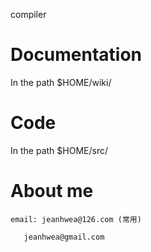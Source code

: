 compiler 

Documentation
======
> 
In the path $HOME/wiki/

Code
======
> 
In the path $HOME/src/

About me
======
> 
	email: jeanhwea@126.com (常用)
> 
       jeanhwea@gmail.com 
